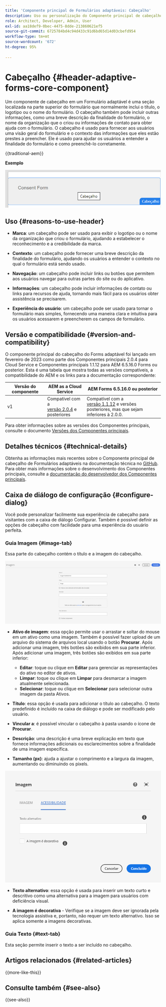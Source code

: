 ```yaml
---
title: 'Componente principal de Formulários adaptáveis: Cabeçalho'
description: Uso ou personalização do Componente principal de cabeçalho de Formulários adaptáveis.
role: Architect, Developer, Admin, User
exl-id: aa18def9-0bec-4475-8dde-213860621ef5
source-git-commit: 6725784bd4c94d433c91d6bd65d14d03cbefd954
workflow-type: tm+mt
source-wordcount: '672'
ht-degree: 95%

---
```



# Cabeçalho {#header-adaptive-forms-core-component}

Um componente de cabeçalho em um Formulário adaptável é uma seção localizada na parte superior do formulário que normalmente inclui o título, o logotipo ou o nome do formulário. O cabeçalho também pode incluir outras informações, como uma breve descrição da finalidade do formulário, o nome da organização que o criou ou informações de contato para obter ajuda com o formulário. O cabeçalho é usado para fornecer aos usuários uma visão geral do formulário e o contexto das informações que eles estão prestes a preencher. Ele é usado para ajudar os usuários a entender a finalidade do formulário e como preenchê-lo corretamente.

{{traditional-aem}}

**Exemplo**

![exemplo](/help/adaptive-forms/assets/header.png)

## Uso {#reasons-to-use-header}

- **Marca**: um cabeçalho pode ser usado para exibir o logotipo ou o nome da organização que criou o formulário, ajudando a estabelecer o reconhecimento e a credibilidade da marca.

- **Contexto**: um cabeçalho pode fornecer uma breve descrição da finalidade do formulário, ajudando os usuários a entender o contexto no qual o formulário está sendo usado.

- **Navegação**: um cabeçalho pode incluir links ou botões que permitem aos usuários navegar para outras partes do site ou do aplicativo.

- **Informações**: um cabeçalho pode incluir informações de contato ou links para recursos de ajuda, tornando mais fácil para os usuários obter assistência se precisarem.

- **Experiência do usuário**: um cabeçalho pode ser usado para tornar o formulário mais simples, fornecendo uma maneira clara e intuitiva para os usuários acessarem e preencherem os campos de formulário.

## Versão e compatibilidade {#version-and-compatibility}

O componente principal do cabeçalho do Forms adaptável foi lançado em fevereiro de 2023 como parte dos Componentes principais 2.0.4 para Cloud Service e Componentes principais 1.1.12 para AEM 6.5.16.0 Forms ou posterior. Esta é uma tabela que mostra todas as versões compatíveis, a compatibilidade do AEM e os links para a documentação correspondente:

| Versão do componente | AEM as a Cloud Service | AEM Forms 6.5.16.0 ou posterior |
|---|---|---|
| v1 | Compatível com a <br>[versão 2.0.4](/help/adaptive-forms/version.md) e posteriores | Compatível com a <br>[versão 1.1.12](/help/adaptive-forms/version.md) e versões posteriores, mas que sejam inferiores à 2.0.0. |

Para obter informações sobre as versões dos Componentes principais, consulte o documento [Versões dos Componentes principais](/help/adaptive-forms/version.md).


<!-- ## Sample Component Output {#sample-component-output}

To experience the Accordion Component as well as see examples of its configuration options as well as HTML and JSON output, visit the [Component Library](https://adobe.com/go/aem_cmp_library_accordion). -->

## Detalhes técnicos {#technical-details}

Obtenha as informações mais recentes sobre o Componente principal de cabeçalho de Formulários adaptáveis na documentação técnica no [GitHub](https://github.com/adobe/aem-core-forms-components/tree/master/ui.af.apps/src/main/content/jcr_root/apps/core/fd/components/form/pageheader/v1/pageheader). Para obter mais informações sobre o desenvolvimento dos Componentes principais, consulte a [documentação do desenvolvedor dos Componentes principais](/help/developing/overview.md).

## Caixa de diálogo de configuração {#configure-dialog}

Você pode personalizar facilmente sua experiência de cabeçalho para visitantes com a caixa de diálogo Configurar. Também é possível definir as opções de cabeçalho com facilidade para uma experiência do usuário perfeita.

### Guia Imagem {#image-tab}

Essa parte do cabeçalho contém o título e a imagem do cabeçalho.

![Imagetab](/help/adaptive-forms/assets/header_image.png)

- **Ativo de imagem**: essa opção permite usar o arrastar e soltar do mouse em um ativo como uma imagem. Também é possível fazer upload de um arquivo do sistema de arquivos local usando o botão **Procurar**. Após adicionar uma imagem, três botões são exibidos em sua parte inferior. Após adicionar uma imagem, três botões são exibidos em sua parte inferior:
   - **Editar**: toque ou clique em **Editar** para gerenciar as representações do ativo no editor de ativos.
   - **Limpar**: toque ou clique em **Limpar** para desmarcar a imagem atualmente selecionada.
   - **Selecionar**: toque ou clique em **Selecionar** para selecionar outra imagem da pasta Ativos.

- **Título**: essa opção é usada para adicionar o título ao cabeçalho. O texto predefinido é incluído na caixa de diálogo e pode ser modificado pelo usuário.
- **Vincular a**: é possível vincular o cabeçalho à pasta usando o ícone de **Procurar**.
- **Descrição**: uma descrição é uma breve explicação em texto que fornece informações adicionais ou esclarecimentos sobre a finalidade de uma imagem específica.
- **Tamanho (px)**: ajuda a ajustar o comprimento e a largura da imagem, aumentando ou diminuindo os pixels.

![accessibilitytab](/help/adaptive-forms/assets/header_accessibility.png)

- **Texto alternativo**: essa opção é usada para inserir um texto curto e descritivo como uma alternativa para a imagem para usuários com deficiência visual.

- **A imagem é decorativa** - Verifique se a imagem deve ser ignorada pela tecnologia assistiva e, portanto, não requer um texto alternativo. Isso se aplica somente a imagens decorativas.

### Guia Texto {#text-tab}

Esta seção permite inserir o texto a ser incluído no cabeçalho.

<!--

## Related article {#related-article}

* [Create a standalone Adaptive Form](https://experienceleague.adobe.com/docs/experience-manager-cloud-service/content/forms/adaptive-forms-authoring/authoring-adaptive-forms-core-components/create-an-adaptive-form-on-forms-cs/creating-adaptive-form-core-components.html)

-->

## Artigos relacionados {#related-articles}

{{more-like-this}}

## Consulte também {#see-also}

{{see-also}}
